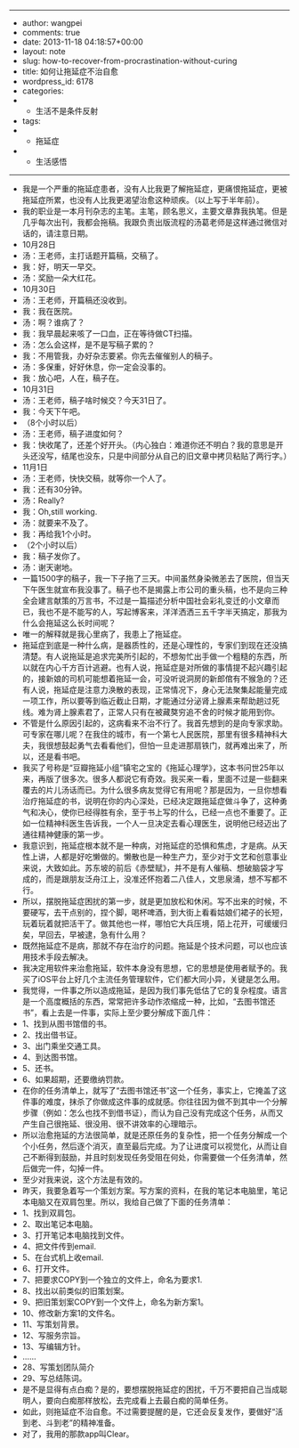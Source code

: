 - ---
- author: wangpei
- comments: true
- date: 2013-11-18 04:18:57+00:00
- layout: note
- slug: how-to-recover-from-procrastination-without-curing
- title: 如何让拖延症不治自愈
- wordpress_id: 6178
- categories:
- - 生活不是条件反射
- tags:
- - 拖延症
- - 生活感悟
- ---
- 我是一个严重的拖延症患者，没有人比我更了解拖延症，更痛恨拖延症，更被拖延症所累，也没有人比我更渴望治愈这种顽疾。（以上写于半年前）。
- 我的职业是一本月刊杂志的主笔。主笔，顾名思义，主要文章靠我执笔。但是几乎每次出刊，我都会拖稿。我跟负责出版流程的汤葛老师是这样通过微信对话的，请注意日期。
- 10月28日
- 汤：王老师，主打话题开篇稿，交稿了。
- 我：好，明天一早交。
- 汤：奖励一朵大红花。
- 10月30日
- 汤：王老师，开篇稿还没收到。
- 我：我在医院。
- 汤：啊？谁病了？
- 我：我早晨起来咳了一口血，正在等待做CT扫描。
- 汤：怎么会这样，是不是写稿子累的？
- 我：不用管我，办好杂志要紧。你先去催催别人的稿子。
- 汤：多保重，好好休息，你一定会没事的。
- 我：放心吧，人在，稿子在。
- 10月31日
- 汤：王老师，稿子啥时候交？今天31日了。
- 我：今天下午吧。
- （8个小时以后）
- 汤：王老师，稿子进度如何？
- 我：快收尾了，还差个好开头。（内心独白：难道你还不明白？我的意思是开头还没写，结尾也没东，只是中间部分从自己的旧文章中拷贝粘贴了两行字。）
- 11月1日
- 汤：王老师，快快交稿，就等你一个人了。
- 我：还有30分钟。
- 汤：Really?
- 我：Oh,still working.
- 汤：就要来不及了。
- 我：再给我1个小时。
- （2个小时以后）
- 我：稿子发你了。
- 汤：谢天谢地。
- 一篇1500字的稿子，我一下子拖了三天。中间虽然身染微恙去了医院，但当天下午医生就宣布我没事了。稿子也不是揭露上市公司的重头稿，也不是向三种全会建言献策的万言书，不过是一篇描述分析中国社会彩礼变迁的小文章而已，我也不是不能写的人，写起博客来，洋洋洒洒三五千字半天搞定，那我为什么会拖延这么长时间呢？
- 唯一的解释就是我心里病了，我患上了拖延症。
- 拖延症到底是一种什么病，是器质性的，还是心理性的，专家们到现在还没搞清楚。有人说拖延是追求完美所引起的，不想匆忙出手做一个粗糙的东西，所以就在内心千方百计逃避。也有人说，拖延症是对所做的事情提不起兴趣引起的，接新娘的司机可能想着拖延一会，可没听说洞房的新郎倌有不猴急的？还有人说，拖延症是注意力涣散的表现，正常情况下，身心无法聚集起能量完成一项工作，所以要等到临近截止日期，才能通过分泌肾上腺素来帮助趟过死线。难为肾上腺素君了，正常人只有在被藏獒穷追不舍的时候才能用到你。
- 不管是什么原因引起的，这病看来不治不行了。我首先想到的是向专家求助。可专家在哪儿呢？在我住的城市，有一个第七人民医院，那里有很多精神科大夫，我很想鼓起勇气去看看他们，但怕一旦走进那扇铁门，就再难出来了，所以，还是看书吧。
- 我买了号称是“豆瓣拖延小组”镇宅之宝的《拖延心理学》，这本书问世25年以来，再版了很多次。很多人都说它有奇效。我买来一看，里面不过是一些翻来覆去的片儿汤话而已。为什么很多病友觉得它有用呢？那是因为，一旦你想看治疗拖延症的书，说明在你的内心深处，已经决定跟拖延症做斗争了，这种勇气和决心，使你已经得胜有余，至于书上写的什么，已经一点也不重要了。正如一位精神科医生告诉我，一个人一旦决定去看心理医生，说明他已经迈出了通往精神健康的第一步。
- 我意识到，拖延症根本就不是一种病，对拖延症的恐惧和焦虑，才是病。从天性上讲，人都是好吃懒做的。懒散也是一种生产力，至少对于文艺和创意事业来说，大致如此。苏东坡的前后《赤壁赋》，并不是有人催稿、想破脑袋才写成的，而是跟朋友泛舟江上，没准还怀抱着二八佳人，文思泉涌，想不写都不行。
- 所以，摆脱拖延症困扰的第一步，就是更加放松和休闲。写不出来的时候，不要硬写，去干点别的，捏个脚，喝杯啤酒，到大街上看看姑娘们裙子的长短，玩着玩着就把活干了。做其他也一样，哪怕它大兵压境，陌上花开，可缓缓归矣，早回去，早被逮，急有什么用？
- 既然拖延症不是病，那就不存在治疗的问题。拖延是个技术问题，可以也应该用技术手段去解决。
- 我决定用软件来治愈拖延，软件本身没有思想，它的思想是使用者赋予的。我买了iOS平台上好几个主流任务管理软件，它们都大同小异，关键是怎么用。
- 我觉得，一件事之所以造成拖延，是因为我们事先低估了它的复杂程度。语言是一个高度概括的东西，常常把许多动作浓缩成一种，比如，“去图书馆还书”，看上去是一件事，实际上至少要分解成下面几件：
- 1、找到从图书馆借的书。
- 2、找出借书证。
- 3、出门乘坐交通工具。
- 4、到达图书馆。
- 5、还书。
- 6、如果超期，还要缴纳罚款。
- 在你的任务清单上，就写了“去图书馆还书”这一个任务，事实上，它掩盖了这件事的难度，抹杀了你做成这件事的成就感。你往往因为做不到其中一个分解步骤（例如：怎么也找不到借书证），而认为自己没有完成这个任务，从而又产生自己很拖延、很没用、很不讲效率的心理暗示。
- 所以治愈拖延的方法很简单，就是还原任务的复杂性，把一个任务分解成一个个小任务，然后逐个消灭，直至最后完成。为了让进度可以视觉化，从而让自己不断得到鼓励，并且时刻发现任务受阻在何处，你需要做一个任务清单，然后做完一件，勾掉一件。
- 至少对我来说，这个方法是有效的。
- 昨天，我要急着写一个策划方案。写方案的资料，在我的笔记本电脑里，笔记本电脑又在双肩包里。所以，我给自己做了下面的任务清单：
- 1、找到双肩包。
- 2、取出笔记本电脑。
- 3、打开笔记本电脑找到文件。
- 4、把文件传到email.
- 5、在台式机上收email.
- 6、打开文件。
- 7、把要求COPY到一个独立的文件上，命名为要求1.
- 8、找出以前类似的旧策划案。
- 9、把旧策划案COPY到一个文件上，命名为新方案1。
- 10、修改新方案1的文件名。
- 11、写策划背景。
- 12、写服务宗旨。
- 13、写编辑方针。
- ……
- 28、写策划团队简介
- 29、写总结陈词。
- 是不是显得有点白痴？是的，要想摆脱拖延症的困扰，千万不要把自己当成聪明人，要向白痴那样放松，去完成看上去最白痴的简单任务。
- 如此，则拖延症不治自愈。不过需要提醒的是，它还会反复发作，要做好“活到老、斗到老”的精神准备。
- 对了，我用的那款app叫Clear。
